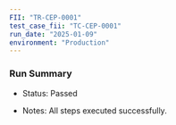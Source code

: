 ```yaml
---
FII: "TR-CEP-0001"
test_case_fii: "TC-CEP-0001"
run_date: "2025-01-09"
environment: "Production"
---
```

### Run Summary
-  Status: Passed

-  Notes: All steps executed successfully.